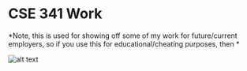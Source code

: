 # CSE 341 Work

*Note, this is used for showing off some of my work for future/current employers,
so if you use this for educational/cheating purposes, then *

![alt text]()
